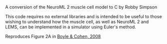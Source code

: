 A conversion of the NeuroML 2 muscle cell model to C by Robby Simpson

This code requires no external libraries and is intended to be useful to those wishing to understand how the muscle cell, as well as NeuroML 2 and LEMS, can be implemented in a simulator using Euler's method.

Reproduces Figure 2A in [Boyle & Cohen, 2008](http://www.sciencedirect.com/science/article/pii/S0303264708001408)
